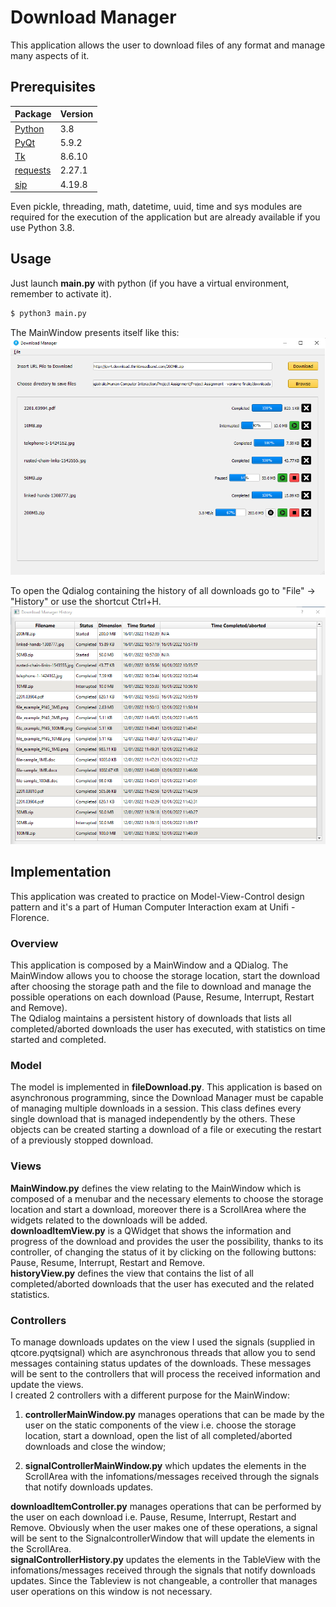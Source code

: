 # Download Manager
This application allows the user to download files of any format and manage many aspects of it.


## Prerequisites
Package | Version
------- | -------
[Python](https://www.python.org) | 3.8
[PyQt](https://www.riverbankcomputing.com/software/pyqt/download5) | 5.9.2
[Tk](https://www.tcl.tk/software/tcltk/8.6.html) | 8.6.10
[requests](https://pypi.org/project/requests/) | 2.27.1
[sip](https://pypi.org/project/sip/4.19.8/) | 4.19.8

Even pickle, threading, math, datetime, uuid, time and sys modules are required for the execution of the application but are already available if you use Python 3.8.


## Usage
Just launch **main.py** with python (if you have a virtual environment, remember to activate it).
```bash
$ python3 main.py
```
The MainWindow presents itself like this:
![MainWindow.png](https://github.com/EdoardoBonanni/Download-Manager/blob/main/downloads/use-case%20MainWindow.png)

To open the Qdialog containing the history of all downloads go to "File" -> "History" or use the shortcut Ctrl+H.
![QDialog.png](https://github.com/EdoardoBonanni/Download-Manager/blob/main/downloads/use-case%20QDialog.png)


## Implementation
This application was created to practice on Model-View-Control design pattern and it's a part of Human Computer Interaction exam at Unifi - Florence.

### Overview
This application is composed by a MainWindow and a QDialog.
The MainWindow allows you to choose the storage location, start the download after choosing the storage path and the file to download and manage the possible operations on each download (Pause, Resume, Interrupt, Restart and Remove).   
The Qdialog maintains a persistent history of downloads that lists all completed/aborted downloads the user has executed, with statistics on time started and completed.

### Model
The model is implemented in **fileDownload.py**. 
This application is based on asynchronous programming, since the Download Manager must be capable of managing multiple downloads in a session.
This class defines every single download that is managed independently by the others. 
These objects can be created starting a download of a file or executing the restart of a previously stopped download.

### Views
**MainWindow.py** defines the view relating to the MainWindow which is composed of a menubar and the necessary elements to choose the storage location and start a download, moreover there is a ScrollArea where the widgets related to the downloads will be added.   
**downloadItemView.py** is a QWidget that shows the information and progress of the download and provides the user the possibility, thanks to its controller, of changing the status of it by clicking on the following buttons: Pause, Resume, Interrupt, Restart and Remove.   
**historyView.py** defines the view that contains the list of all completed/aborted downloads that the user has executed and the related statistics.  

### Controllers
To manage downloads updates on the view I used the signals (supplied in qtcore.pyqtsignal) which are asynchronous threads that allow you to send messages containing status updates of the downloads. These messages will be sent to the controllers that will process the received information and update the views.   
I created 2 controllers with a different purpose for the MainWindow: 
    
1. **controllerMainWindow.py** manages operations that can be made by the user on the static components of the view i.e. choose the storage location, start a download, open the list of all completed/aborted downloads and close the window;

2. **signalControllerMainWindow.py** which updates the elements in the ScrollArea with the infomations/messages received through the signals that notify downloads updates.

**downloadItemController.py** manages operations that can be performed by the user on each download i.e. Pause, Resume, Interrupt, Restart and Remove. Obviously when the user makes one of these operations, a signal will be sent to the SignalcontrollerWindow that will update the elements in the ScrollArea.  
**signalControllerHistory.py** updates the elements in the TableView with the infomations/messages received through the signals that notify downloads updates. Since the Tableview is not changeable, a controller that manages user operations on this window is not necessary.  



